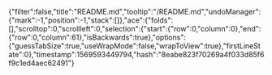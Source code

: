 {"filter":false,"title":"README.md","tooltip":"/README.md","undoManager":{"mark":-1,"position":-1,"stack":[]},"ace":{"folds":[],"scrolltop":0,"scrollleft":0,"selection":{"start":{"row":0,"column":0},"end":{"row":0,"column":61},"isBackwards":true},"options":{"guessTabSize":true,"useWrapMode":false,"wrapToView":true},"firstLineState":0},"timestamp":1569593449794,"hash":"8eabe823f70269a4f033d85f6f9c1ed4aec62491"}